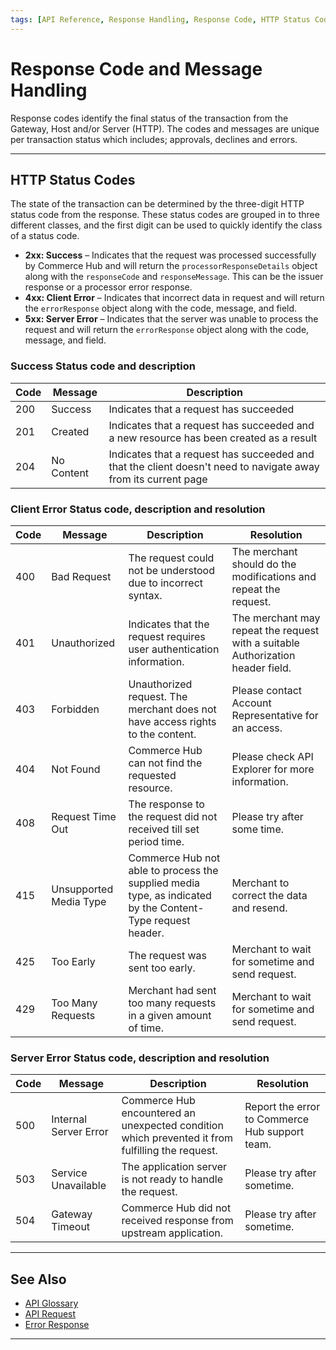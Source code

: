 ```yaml
---
tags: [API Reference, Response Handling, Response Code, HTTP Status Code]
---
```


# Response Code and Message Handling

Response codes identify the final status of the transaction from the Gateway, Host and/or Server (HTTP). The codes and messages are unique per transaction status which includes; approvals, declines and errors. 

---

## HTTP Status Codes

The state of the transaction can be determined by the three-digit HTTP status code from the response. These status codes are grouped in to three different classes, and the first digit can be used to quickly identify the class of a status code.

- **2xx: Success** – Indicates that the request was processed successfully by Commerce Hub and will return the `processorResponseDetails` object along with the `responseCode` and `responseMessage`. This can be the issuer response or a processor error response.
- **4xx: Client Error** – Indicates that incorrect data in request and will return the `errorResponse` object along with the code, message, and field.
- **5xx: Server Error** – Indicates that the server was unable to process the request and will return the `errorResponse` object along with the code, message, and field.

<!--
type: tab
titles: 2xx, 4xx, 5xx
-->

### Success Status code and description

| Code | Message    | Description                                                                                                    |
|------|------------|----------------------------------------------------------------------------------------------------------------|
| 200  | Success    | Indicates that a request has succeeded                                                                         |
| 201  | Created    | Indicates that a request has succeeded and a new resource has been created as a result                         |
| 204  | No Content | Indicates that a request has succeeded and that the client doesn't need to navigate away from its current page |


<!--
type: tab
-->

### Client Error Status code, description and resolution

| Code | Message                | Description                                                                                                | Resolution                                                                      |
|------|------------------------|------------------------------------------------------------------------------------------------------------|---------------------------------------------------------------------------------|
| 400  | Bad Request            | The request could not be understood due to incorrect syntax.                                               | The merchant should do the modifications and repeat the request.                |
| 401  | Unauthorized           | Indicates that the request requires user authentication information.                                       | The merchant may repeat the request with a suitable Authorization header field. |
| 403  | Forbidden              | Unauthorized request. The merchant does not have access rights to the content.                             | Please contact Account Representative for an access.                            |
| 404  | Not Found              | Commerce Hub can not find the requested resource.                                                          | Please check API Explorer for more information.                                 |
| 408  | Request Time Out       | The response to the request did not received till set period time.                                         | Please try after some time.                                                     |
| 415  | Unsupported Media Type | Commerce Hub not able to process the supplied media type, as indicated by the Content-Type request header. | Merchant to correct the data and resend.                                        |
| 425  | Too Early              | The request was sent too early.                                                                            | Merchant to wait for sometime and send request.                                 |
| 429  | Too Many Requests      | Merchant had sent too many requests in a given amount of time.                                             | Merchant to wait for sometime and send request.                                 |

<!--
type: tab
-->

### Server Error Status code, description and resolution

| Code | Message               | Description                                                                                      | Resolution                                     |
|------|-----------------------|--------------------------------------------------------------------------------------------------|------------------------------------------------|
| 500  | Internal Server Error | Commerce Hub encountered an unexpected condition which prevented it from fulfilling the request. | Report the error to Commerce Hub support team. |
| 503  | Service Unavailable   | The application server is not ready to handle the request.                                       | Please try after sometime.                     |
| 504  | Gateway Timeout       | Commerce Hub did not received response from upstream application.                                | Please try after sometime.                     |

<!-- type: tab-end -->

---

## See Also

- [API Glossary](?path=docs/english/api-reference/api-glossary.md)
- [API Request](?path=docs/english/api-reference/api-request.md)
- [Error Response](?path=docs/english/api-reference/error-response.md)

---
